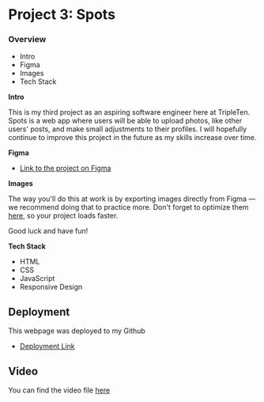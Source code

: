 # Project 3: Spots

### Overview  

* Intro  
* Figma  
* Images  
* Tech Stack
  
**Intro**
  
This is my third project as an aspiring software engineer here at TripleTen. Spots is a web app where users will be able to upload photos, like other users' posts, and make small adjustments to their profiles. I will hopefully continue to improve this project in the future as my skills increase over time.
  
**Figma**  
  
* [Link to the project on Figma](https://www.figma.com/file/BBNm2bC3lj8QQMHlnqRsga/Sprint-3-Project-%E2%80%94-Spots?type=design&node-id=2%3A60&mode=design&t=afgNFybdorZO6cQo-1)
  
**Images**  
  
The way you'll do this at work is by exporting images directly from Figma — we recommend doing that to practice more. Don't forget to optimize them [here](https://tinypng.com/), so your project loads faster. 
  
Good luck and have fun!

**Tech Stack**

- HTML
- CSS
- JavaScript
- Responsive Design

## Deployment

This webpage was deployed to my Github

- [Deployment Link](https://sourcloudii.github.io/se_project_spots/)

## Video

You can find the video file [here](https://drive.google.com/file/d/1rKvsi2ZUHqpAGfge0Ch0WU29re7sindc/view?usp=sharing)
